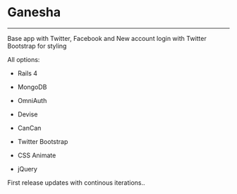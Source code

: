 # Ganesha
---

Base app with Twitter, Facebook and New account login with Twitter Bootstrap for styling

All options:

* Rails 4

* MongoDB

* OmniAuth

* Devise

* CanCan

* Twitter Bootstrap

* CSS Animate

* jQuery



First release updates with continous iterations..

